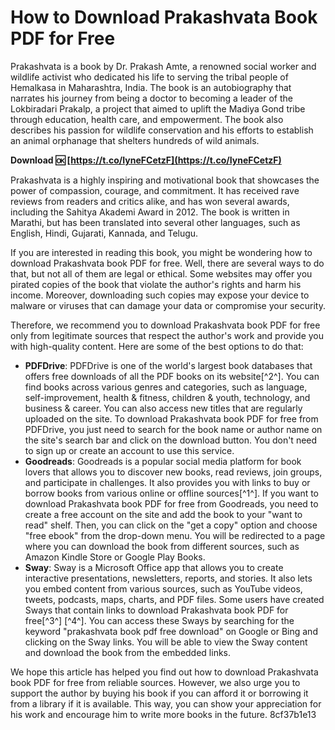 # How to Download Prakashvata Book PDF for Free
 
Prakashvata is a book by Dr. Prakash Amte, a renowned social worker and wildlife activist who dedicated his life to serving the tribal people of Hemalkasa in Maharashtra, India. The book is an autobiography that narrates his journey from being a doctor to becoming a leader of the Lokbiradari Prakalp, a project that aimed to uplift the Madiya Gond tribe through education, health care, and empowerment. The book also describes his passion for wildlife conservation and his efforts to establish an animal orphanage that shelters hundreds of wild animals.
 
**Download 🆗 [https://t.co/IyneFCetzF](https://t.co/IyneFCetzF)**


 
Prakashvata is a highly inspiring and motivational book that showcases the power of compassion, courage, and commitment. It has received rave reviews from readers and critics alike, and has won several awards, including the Sahitya Akademi Award in 2012. The book is written in Marathi, but has been translated into several other languages, such as English, Hindi, Gujarati, Kannada, and Telugu.
 
If you are interested in reading this book, you might be wondering how to download Prakashvata book PDF for free. Well, there are several ways to do that, but not all of them are legal or ethical. Some websites may offer you pirated copies of the book that violate the author's rights and harm his income. Moreover, downloading such copies may expose your device to malware or viruses that can damage your data or compromise your security.
 
Therefore, we recommend you to download Prakashvata book PDF for free only from legitimate sources that respect the author's work and provide you with high-quality content. Here are some of the best options to do that:
 
- **PDFDrive**: PDFDrive is one of the world's largest book databases that offers free downloads of all the PDF books on its website[^2^]. You can find books across various genres and categories, such as language, self-improvement, health & fitness, children & youth, technology, and business & career. You can also access new titles that are regularly uploaded on the site. To download Prakashvata book PDF for free from PDFDrive, you just need to search for the book name or author name on the site's search bar and click on the download button. You don't need to sign up or create an account to use this service.
- **Goodreads**: Goodreads is a popular social media platform for book lovers that allows you to discover new books, read reviews, join groups, and participate in challenges. It also provides you with links to buy or borrow books from various online or offline sources[^1^]. If you want to download Prakashvata book PDF for free from Goodreads, you need to create a free account on the site and add the book to your "want to read" shelf. Then, you can click on the "get a copy" option and choose "free ebook" from the drop-down menu. You will be redirected to a page where you can download the book from different sources, such as Amazon Kindle Store or Google Play Books.
- **Sway**: Sway is a Microsoft Office app that allows you to create interactive presentations, newsletters, reports, and stories. It also lets you embed content from various sources, such as YouTube videos, tweets, podcasts, maps, charts, and PDF files. Some users have created Sways that contain links to download Prakashvata book PDF for free[^3^] [^4^]. You can access these Sways by searching for the keyword "prakashvata book pdf free download" on Google or Bing and clicking on the Sway links. You will be able to view the Sway content and download the book from the embedded links.

We hope this article has helped you find out how to download Prakashvata book PDF for free from reliable sources. However, we also urge you to support the author by buying his book if you can afford it or borrowing it from a library if it is available. This way, you can show your appreciation for his work and encourage him to write more books in the future.
 8cf37b1e13
 

